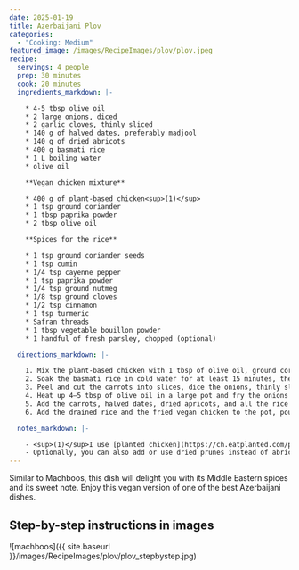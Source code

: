 ```yaml
---
date: 2025-01-19
title: Azerbaijani Plov
categories:
  - "Cooking: Medium"
featured_image: /images/RecipeImages/plov/plov.jpeg
recipe:
  servings: 4 people
  prep: 30 minutes
  cook: 20 minutes
  ingredients_markdown: |-

    * 4-5 tbsp olive oil
    * 2 large onions, diced
    * 2 garlic cloves, thinly sliced
    * 140 g of halved dates, preferably madjool
    * 140 g of dried abricots
    * 400 g basmati rice
    * 1 L boiling water
    * olive oil

    **Vegan chicken mixture**

    * 400 g of plant-based chicken<sup>(1)</sup>
    * 1 tsp ground coriander
    * 1 tbsp paprika powder
    * 2 tbsp olive oil

    **Spices for the rice**

    * 1 tsp ground coriander seeds
    * 1 tsp cumin
    * 1/4 tsp cayenne pepper
    * 1 tsp paprika powder
    * 1/4 tsp ground nutmeg
    * 1/8 tsp ground cloves
    * 1/2 tsp cinnamon
    * 1 tsp turmeric
    * Safran threads
    * 1 tbsp vegetable bouillon powder
    * 1 handful of fresh parsley, chopped (optional)

  directions_markdown: |-

    1. Mix the plant-based chicken with 1 tbsp of olive oil, ground coriander, and paprika powder. Heat up 1–2 tbsp of olive oil in a pan and fry the vegan chicken until it becomes crispy.
    2. Soak the basmati rice in cold water for at least 15 minutes, then rinse and drain it.
    3. Peel and cut the carrots into slices, dice the onions, thinly slice the garlic, and halve the dried dates and apricots. Set everything aside.
    4. Heat up 4–5 tbsp of olive oil in a large pot and fry the onions for about 10 minutes until they start to turn golden. Add the garlic and cook for another 2–3 minutes.
    5. Add the carrots, halved dates, dried apricots, and all the rice spices — ground coriander, cumin, cayenne pepper, paprika, nutmeg, cloves, cinnamon, turmeric, saffron threads, and vegetable bouillon powder — and cook for 1–2 minutes, stirring well.
    6. Add the drained rice and the fried vegan chicken to the pot, pour over with about 1 liter of boiling water, and add the chopped parsley if using. Cover and let it simmer for 15–20 minutes until the rice is cooked. Add more water if needed. The dish is now ready to be served.

  notes_markdown: |-

    - <sup>(1)</sup>I use [planted chicken](https://ch.eatplanted.com/products/planted-chicken-natur).
    - Optionally, you can also add or use dried prunes instead of abricots or dates.
---
```


Similar to Machboos, this dish will delight you with its Middle Eastern spices and its sweet note. Enjoy this vegan version of one of the best Azerbaijani dishes.

<h2>Step-by-step instructions in images</h2>

![machboos]({{ site.baseurl }}/images/RecipeImages/plov/plov_stepbystep.jpg)